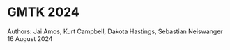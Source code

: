 # GMTK 2024
Authors: Jai Amos, Kurt Campbell, Dakota Hastings, Sebastian Neiswanger
<br>16 August 2024


